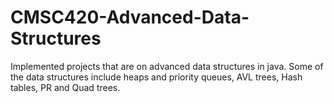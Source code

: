 # CMSC420-Advanced-Data-Structures

Implemented projects that are on advanced data structures in java. 
Some of the data structures include heaps and priority queues, AVL trees, Hash tables, PR and Quad trees.
